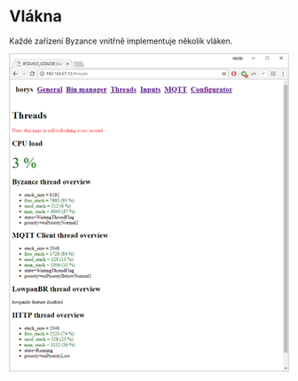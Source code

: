 # Vlákna

Každé zařízení Byzance vnitřně implementuje několik vláken.

![](../../../.gitbook/assets/web_threads.png)

